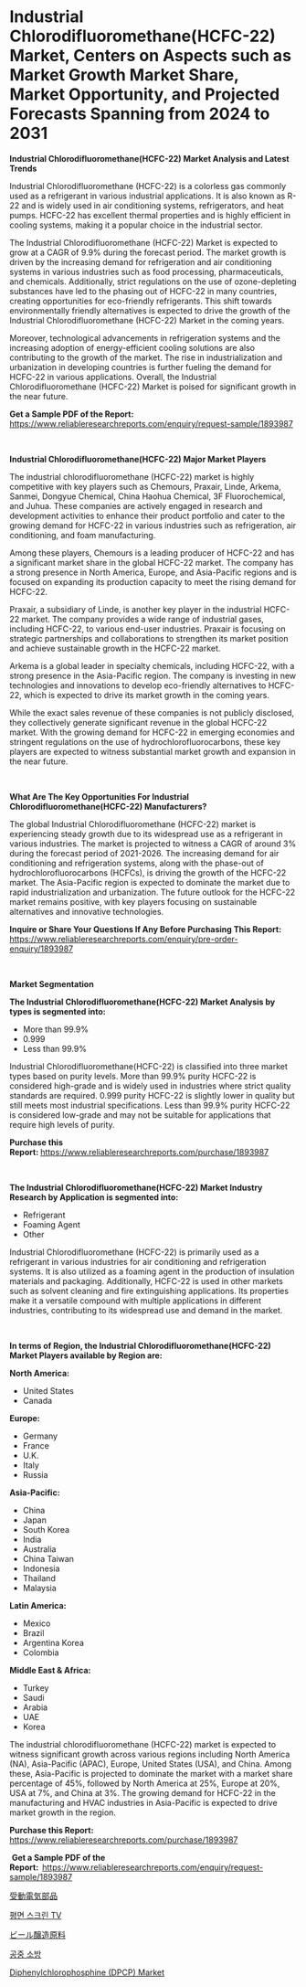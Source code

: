 <p><h1>Industrial Chlorodifluoromethane(HCFC-22) Market, Centers on Aspects such as Market Growth Market Share, Market Opportunity, and Projected Forecasts Spanning from 2024 to 2031</h1></p><p><strong>Industrial Chlorodifluoromethane(HCFC-22) Market Analysis and Latest Trends</strong></p>
<p><p>Industrial Chlorodifluoromethane (HCFC-22) is a colorless gas commonly used as a refrigerant in various industrial applications. It is also known as R-22 and is widely used in air conditioning systems, refrigerators, and heat pumps. HCFC-22 has excellent thermal properties and is highly efficient in cooling systems, making it a popular choice in the industrial sector.</p><p>The Industrial Chlorodifluoromethane (HCFC-22) Market is expected to grow at a CAGR of 9.9% during the forecast period. The market growth is driven by the increasing demand for refrigeration and air conditioning systems in various industries such as food processing, pharmaceuticals, and chemicals. Additionally, strict regulations on the use of ozone-depleting substances have led to the phasing out of HCFC-22 in many countries, creating opportunities for eco-friendly refrigerants. This shift towards environmentally friendly alternatives is expected to drive the growth of the Industrial Chlorodifluoromethane (HCFC-22) Market in the coming years.</p><p>Moreover, technological advancements in refrigeration systems and the increasing adoption of energy-efficient cooling solutions are also contributing to the growth of the market. The rise in industrialization and urbanization in developing countries is further fueling the demand for HCFC-22 in various applications. Overall, the Industrial Chlorodifluoromethane (HCFC-22) Market is poised for significant growth in the near future.</p></p>
<p><strong>Get a Sample PDF of the Report:&nbsp;</strong> <a href="https://www.reliableresearchreports.com/enquiry/request-sample/1893987">https://www.reliableresearchreports.com/enquiry/request-sample/1893987</a></p>
<p>&nbsp;</p>
<p><strong>Industrial Chlorodifluoromethane(HCFC-22) Major Market Players</strong></p>
<p><p>The industrial chlorodifluoromethane (HCFC-22) market is highly competitive with key players such as Chemours, Praxair, Linde, Arkema, Sanmei, Dongyue Chemical, China Haohua Chemical, 3F Fluorochemical, and Juhua. These companies are actively engaged in research and development activities to enhance their product portfolio and cater to the growing demand for HCFC-22 in various industries such as refrigeration, air conditioning, and foam manufacturing.</p><p>Among these players, Chemours is a leading producer of HCFC-22 and has a significant market share in the global HCFC-22 market. The company has a strong presence in North America, Europe, and Asia-Pacific regions and is focused on expanding its production capacity to meet the rising demand for HCFC-22.</p><p>Praxair, a subsidiary of Linde, is another key player in the industrial HCFC-22 market. The company provides a wide range of industrial gases, including HCFC-22, to various end-user industries. Praxair is focusing on strategic partnerships and collaborations to strengthen its market position and achieve sustainable growth in the HCFC-22 market.</p><p>Arkema is a global leader in specialty chemicals, including HCFC-22, with a strong presence in the Asia-Pacific region. The company is investing in new technologies and innovations to develop eco-friendly alternatives to HCFC-22, which is expected to drive its market growth in the coming years.</p><p>While the exact sales revenue of these companies is not publicly disclosed, they collectively generate significant revenue in the global HCFC-22 market. With the growing demand for HCFC-22 in emerging economies and stringent regulations on the use of hydrochlorofluorocarbons, these key players are expected to witness substantial market growth and expansion in the near future.</p></p>
<p>&nbsp;</p>
<p><strong>What Are The Key Opportunities For Industrial Chlorodifluoromethane(HCFC-22) Manufacturers?</strong></p>
<p><p>The global Industrial Chlorodifluoromethane (HCFC-22) market is experiencing steady growth due to its widespread use as a refrigerant in various industries. The market is projected to witness a CAGR of around 3% during the forecast period of 2021-2026. The increasing demand for air conditioning and refrigeration systems, along with the phase-out of hydrochlorofluorocarbons (HCFCs), is driving the growth of the HCFC-22 market. The Asia-Pacific region is expected to dominate the market due to rapid industrialization and urbanization. The future outlook for the HCFC-22 market remains positive, with key players focusing on sustainable alternatives and innovative technologies.</p></p>
<p><strong>Inquire or Share Your Questions If Any Before Purchasing This Report:</strong> <a href="https://www.reliableresearchreports.com/enquiry/pre-order-enquiry/1893987">https://www.reliableresearchreports.com/enquiry/pre-order-enquiry/1893987</a></p>
<p>&nbsp;</p>
<p><strong>Market Segmentation</strong></p>
<p><strong>The Industrial Chlorodifluoromethane(HCFC-22) Market Analysis by types is segmented into:</strong></p>
<p><ul><li>More than 99.9%</li><li>0.999</li><li>Less than 99.9%</li></ul></p>
<p><p>Industrial Chlorodifluoromethane(HCFC-22) is classified into three market types based on purity levels. More than 99.9% purity HCFC-22 is considered high-grade and is widely used in industries where strict quality standards are required. 0.999 purity HCFC-22 is slightly lower in quality but still meets most industrial specifications. Less than 99.9% purity HCFC-22 is considered low-grade and may not be suitable for applications that require high levels of purity.</p></p>
<p><strong>Purchase this Report:&nbsp;</strong><a href="https://www.reliableresearchreports.com/purchase/1893987">https://www.reliableresearchreports.com/purchase/1893987</a></p>
<p>&nbsp;</p>
<p><strong>The Industrial Chlorodifluoromethane(HCFC-22) Market Industry Research by Application is segmented into:</strong></p>
<p><ul><li>Refrigerant</li><li>Foaming Agent</li><li>Other</li></ul></p>
<p><p>Industrial Chlorodifluoromethane (HCFC-22) is primarily used as a refrigerant in various industries for air conditioning and refrigeration systems. It is also utilized as a foaming agent in the production of insulation materials and packaging. Additionally, HCFC-22 is used in other markets such as solvent cleaning and fire extinguishing applications. Its properties make it a versatile compound with multiple applications in different industries, contributing to its widespread use and demand in the market.</p></p>
<p>&nbsp;</p>
<p><strong>In terms of Region, the Industrial Chlorodifluoromethane(HCFC-22) Market Players available by Region are:</strong></p>
<p>
    <p> <strong> North America: </strong>
        <ul>
            <li>United States</li>
            <li>Canada</li>
        </ul>
        </p> 
    <p> <strong> Europe: </strong>
        <ul>
            <li>Germany</li>
            <li>France</li>
            <li>U.K.</li>
            <li>Italy</li>
            <li>Russia</li>
        </ul>
        </p> 
    <p> <strong> Asia-Pacific: </strong>
        <ul>
            <li>China</li>
            <li>Japan</li>
            <li>South Korea</li>
            <li>India</li>
            <li>Australia</li>
            <li>China Taiwan</li>
            <li>Indonesia</li>
            <li>Thailand</li>
            <li>Malaysia</li>
        </ul>
        </p> 
    <p> <strong> Latin America: </strong>
        <ul>
            <li>Mexico</li>
            <li>Brazil</li>
            <li>Argentina Korea</li>
            <li>Colombia</li>
        </ul>
        </p> 
    <p> <strong> Middle East & Africa: </strong>
        <ul>
            <li>Turkey</li>
            <li>Saudi</li>
            <li>Arabia</li>
            <li>UAE</li>
            <li>Korea</li>
        </ul>
    </p>
    </p>
<p><p>The industrial chlorodifluoromethane (HCFC-22) market is expected to witness significant growth across various regions including North America (NA), Asia-Pacific (APAC), Europe, United States (USA), and China. Among these, Asia-Pacific is projected to dominate the market with a market share percentage of 45%, followed by North America at 25%, Europe at 20%, USA at 7%, and China at 3%. The growing demand for HCFC-22 in the manufacturing and HVAC industries in Asia-Pacific is expected to drive market growth in the region.</p></p>
<p><strong>Purchase this Report: </strong><a href="https://www.reliableresearchreports.com/purchase/1893987">https://www.reliableresearchreports.com/purchase/1893987</a></p>
<p>&nbsp;<strong>Get a Sample PDF of the Report:&nbsp;&nbsp;</strong><a href="https://www.reliableresearchreports.com/enquiry/request-sample/1893987">https://www.reliableresearchreports.com/enquiry/request-sample/1893987</a></p>
<p><strong></strong></p>
<p><p><a href="https://medium.com/@barrycuda1974/%E5%8F%97%E5%8B%95%E9%9B%BB%E5%AD%90%E9%83%A8%E5%93%81%E5%B8%82%E5%A0%B4%E3%81%AF-%E5%B8%82%E5%A0%B4%E3%82%B7%E3%82%A7%E3%82%A2-%E5%B8%82%E5%A0%B4%E5%8B%95%E5%90%91-%E5%B8%82%E5%A0%B4%E6%88%90%E9%95%B7%E3%81%AB%E9%96%A2%E3%81%99%E3%82%8B%E6%83%85%E5%A0%B1%E3%82%92%E6%8F%90%E4%BE%9B%E3%81%97%E3%81%BE%E3%81%99-33342d7a1da3">受動電気部品</a></p><p><a href="https://medium.com/@lizaheller2023/%ED%8F%89%EB%A9%B4-tv-%EC%8B%9C%EC%9E%A5-%EA%B7%9C%EB%AA%A8-cagr-%ED%8A%B8%EB%A0%8C%EB%93%9C-2024-2030-875812110ef5">평면 스크린 TV</a></p><p><a href="https://medium.com/@barrycuda1974/%E3%83%93%E3%83%BC%E3%83%AB%E3%81%AE%E9%86%B8%E9%80%A0%E5%8E%9F%E6%96%99%E5%B8%82%E5%A0%B4%E5%88%86%E6%9E%90%E3%81%A82024%E5%B9%B4%E3%81%8B%E3%82%892031%E5%B9%B4%E3%81%AE%E4%BA%88%E6%B8%AC%E3%82%B5%E3%82%A4%E3%82%BA-b63ec0b3e2e7">ビール醸造原料</a></p><p><a href="https://medium.com/@bereniceroberts1978/%EA%B3%B5%EC%A4%91-%EC%86%8C%EB%B0%A9-%EC%8B%9C%EC%9E%A5-%EC%A1%B0%EC%82%AC-%EB%B3%B4%EA%B3%A0%EC%84%9C-%EC%97%AD%EC%82%AC-%EB%B0%8F-2031%EB%85%84%EA%B9%8C%EC%A7%80%EC%9D%98-%EC%98%88%EC%B8%A1-2024%EB%85%84%EA%B9%8C%EC%A7%80-49c2793deb2a">공중 소방</a></p><p><a href="https://github.com/jodemen/Market-Research-Report-List-1/blob/main/diphenylchlorophosphine-dpcp-market.md">Diphenylchlorophosphine (DPCP) Market</a></p></p>